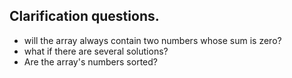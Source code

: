 ## Clarification questions.

- will the array always contain two numbers whose sum is zero?
- what if there are several solutions?
- Are the array's numbers sorted?
